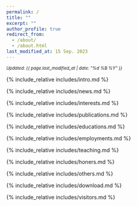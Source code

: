 ```yaml
---
permalink: /
title: ""
excerpt: ""
author_profile: true
redirect_from: 
  - /about/
  - /about.html
last_modified_at: 15 Sep. 2023
---
```

<span class='anchor' id='about-me'></span>

<p style="font-size: 0.8em; font-style: italic;">Updated: {{ page.last_modified_at | date: "%d %B %Y" }}</p>

{% include_relative includes/intro.md %}

{% include_relative includes/news.md %}

{% include_relative includes/interests.md %}

{% include_relative includes/publications.md %}

{% include_relative includes/educations.md %}

{% include_relative includes/employments.md %}

{% include_relative includes/teaching.md %}

{% include_relative includes/honers.md %}

{% include_relative includes/others.md %}

{% include_relative includes/download.md %}

{% include_relative includes/visitors.md %}

